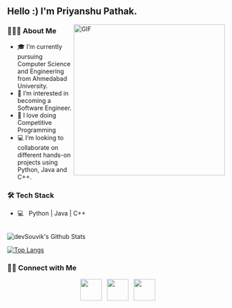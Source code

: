 <h2> Hello :) I'm Priyanshu Pathak.</h2>
<img align="right" alt="GIF" src="https://media1.tenor.com/images/9fb771fb621c29b0a2eae945b5ceeeb3/tenor.gif" width="350"/>

<h3> 👨🏻‍💻 About Me </h3>

- 🎓 I’m currently pursuing Computer Science and Engineering from Ahmedabad University.
- 👀 I’m interested in becoming a Software Engineer.
- 👤 I love doing Competitive Programming
- 💻 I’m looking to collaborate on different hands-on projects using Python, Java and C++.

<h3>🛠 Tech Stack</h3>

- 💻 &nbsp; Python  | Java | C++  

<br>

<img align="center" src="https://github-readme-stats.vercel.app/api?username=priyanshu-28&include_all_commits=true&count_private=true&show_icons=true&line_height=20&title_color=7A7ADB&icon_color=2234AE&text_color=D3D3D3&bg_color=0,000000,130F40" alt="devSouvik's Github Stats">

</br>

[![Top Langs](https://github-readme-stats.vercel.app/api/top-langs/?username=priyanshu-28&layout=compact&text_color=daf7dc&bg_color=151515)](https://github.com/priyanshu-28/github-readme-stats)


<h3> 🤝🏻 Connect with Me </h3>

<p align="center">
&nbsp; <a href="https://www.instagram.com/_priyanshu28/" target="_blank" rel="noopener noreferrer"><img src="https://img.icons8.com/plasticine/100/000000/instagram-new.png" width="50" /></a>  
&nbsp; <a href="https://www.linkedin.com/in/priyanshu-p/" target="_blank" rel="noopener noreferrer"><img src="https://img.icons8.com/plasticine/100/000000/linkedin.png" width="50" /></a>
&nbsp; <a href="mailto:priyanshupathak28.imp@gmail.com" target="_blank" rel="noopener noreferrer"><img src="https://img.icons8.com/plasticine/100/000000/gmail.png"  width="50" /></a>
</p>
